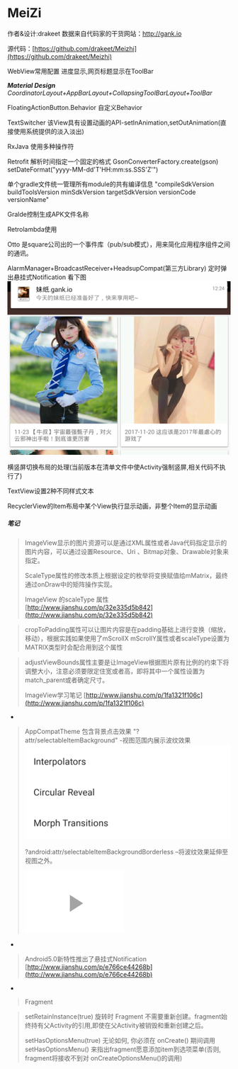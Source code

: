 # MeiZi	
作者&设计:drakeet 数据来自代码家的干货网站：http://gank.io
	
源代码：[https://github.com/drakeet/Meizhi](https://github.com/drakeet/Meizhi)	
	
WebView常用配置	进度显示,网页标题显示在ToolBar

***Material Design*** 	*CoordinatorLayout+AppBarLayout+CollapsingToolBarLayout+ToolBar*

FloatingActionButton.Behavior	自定义Behavior

TextSwitcher	该View具有设置动画的API-setInAnimation,setOutAnimation(直接使用系统提供的淡入淡出)

RxJava 使用多种操作符	

Retrofit 解析时间指定一个固定的格式	GsonConverterFactory.create(gson) setDateFormat("yyyy-MM-dd'T'HH:mm:ss.SSS'Z'")

单个gradle文件统一管理所有module的共有编译信息	"compileSdkVersion buildToolsVersion minSdkVersion targetSdkVersion
versionCode versionName"

Gralde控制生成APK文件名称	

Retrolambda使用	

Otto 是square公司出的一个事件库（pub/sub模式），用来简化应用程序组件之间的通讯。

AlarmManager+BroadcastReceiver+HeadsupCompat(第三方Library) 定时弹出悬挂式Notification 看下图
![screenshot1](./images/screenshot1.png)

横竖屏切换布局的处理(当前版本在清单文件中使Activity强制竖屏,相关代码不执行了)

TextView设置2种不同样式文本

RecyclerView的Item布局中某个View执行显示动画，非整个Item的显示动画

##### 笔记
> ImageView显示的图片资源可以是通过XML属性或者Java代码指定显示的图片内容，可以通过设置Resource、Uri 、Bitmap对象、Drawable对象来指定。  
> 
> ScaleType属性的修改本质上根据设定的枚举将变换赋值给mMatrix，最终通过onDraw中的矩阵操作实现。
> 	
> ImageView 的scaleType 属性 [http://www.jianshu.com/p/32e335d5b842](http://www.jianshu.com/p/32e335d5b842)

> cropToPadding属性可以让图片内容是在padding基础上进行变换（缩放，移动），根据实践如果使用了mScrollX mScrollY属性或者scaleType设置为MATRIX类型时会配合用到这个属性

>adjustViewBounds属性主要是让ImageView根据图片原有比例的约束下将调整大小，注意必须要限定住宽或者高，即将其中一个属性设置为match_parent或者确定尺寸。
>
>ImageView学习笔记 [http://www.jianshu.com/p/1fa1321f106c](http://www.jianshu.com/p/1fa1321f106c)

-
> AppCompatTheme 包含背景点击效果 "?attr/selectableItemBackground" -视图范围内展示波纹效果
> ![image1](./images/image1.gif)
> 
> ?android:attr/selectableItemBackgroundBorderless –将波纹效果延伸至视图之外。
> 
> ![image1](./images/image2.gif)

- 
> Android5.0新特性推出了悬挂式Notification [http://www.jianshu.com/p/e766ce44268b](http://www.jianshu.com/p/e766ce44268b)

-
>Fragment

>setRetainInstance(true) 旋转时 Fragment 不需要重新创建。fragment始终持有父Activity的引用,即使在父Activity被销毁和重新创建之后。
>
>setHasOptionsMenu(true) 无论如何, 你必须在 onCreate() 期间调用 setHasOptionsMenu() 来指出fragment愿意添加item到选项菜单(否则, fragment将接收不到对 onCreateOptionsMenu()的调用)